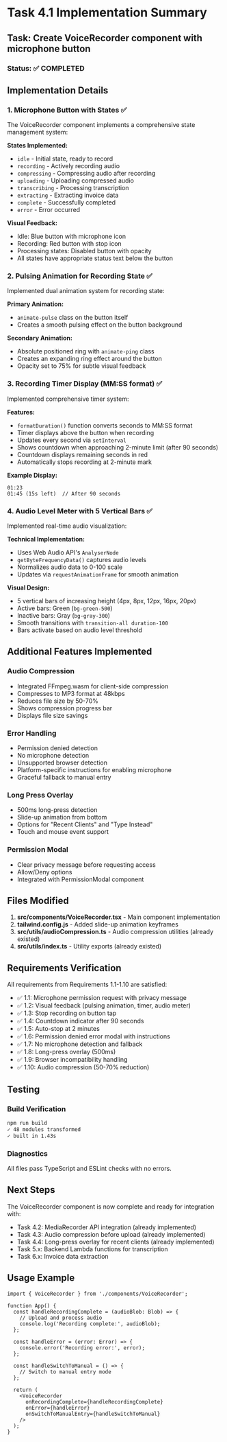 # Task 4.1 Implementation Summary

## Task: Create VoiceRecorder component with microphone button

### Status: ✅ COMPLETED

## Implementation Details

### 1. Microphone Button with States ✅
The VoiceRecorder component implements a comprehensive state management system:

**States Implemented:**
- `idle` - Initial state, ready to record
- `recording` - Actively recording audio
- `compressing` - Compressing audio after recording
- `uploading` - Uploading compressed audio
- `transcribing` - Processing transcription
- `extracting` - Extracting invoice data
- `complete` - Successfully completed
- `error` - Error occurred

**Visual Feedback:**
- Idle: Blue button with microphone icon
- Recording: Red button with stop icon
- Processing states: Disabled button with opacity
- All states have appropriate status text below the button

### 2. Pulsing Animation for Recording State ✅
Implemented dual animation system for recording state:

**Primary Animation:**
- `animate-pulse` class on the button itself
- Creates a smooth pulsing effect on the button background

**Secondary Animation:**
- Absolute positioned ring with `animate-ping` class
- Creates an expanding ring effect around the button
- Opacity set to 75% for subtle visual feedback

### 3. Recording Timer Display (MM:SS format) ✅
Implemented comprehensive timer system:

**Features:**
- `formatDuration()` function converts seconds to MM:SS format
- Timer displays above the button when recording
- Updates every second via `setInterval`
- Shows countdown when approaching 2-minute limit (after 90 seconds)
- Countdown displays remaining seconds in red
- Automatically stops recording at 2-minute mark

**Example Display:**
```
01:23
01:45 (15s left)  // After 90 seconds
```

### 4. Audio Level Meter with 5 Vertical Bars ✅
Implemented real-time audio visualization:

**Technical Implementation:**
- Uses Web Audio API's `AnalyserNode`
- `getByteFrequencyData()` captures audio levels
- Normalizes audio data to 0-100 scale
- Updates via `requestAnimationFrame` for smooth animation

**Visual Design:**
- 5 vertical bars of increasing height (4px, 8px, 12px, 16px, 20px)
- Active bars: Green (`bg-green-500`)
- Inactive bars: Gray (`bg-gray-300`)
- Smooth transitions with `transition-all duration-100`
- Bars activate based on audio level threshold

## Additional Features Implemented

### Audio Compression
- Integrated FFmpeg.wasm for client-side compression
- Compresses to MP3 format at 48kbps
- Reduces file size by 50-70%
- Shows compression progress bar
- Displays file size savings

### Error Handling
- Permission denied detection
- No microphone detection
- Unsupported browser detection
- Platform-specific instructions for enabling microphone
- Graceful fallback to manual entry

### Long Press Overlay
- 500ms long-press detection
- Slide-up animation from bottom
- Options for "Recent Clients" and "Type Instead"
- Touch and mouse event support

### Permission Modal
- Clear privacy message before requesting access
- Allow/Deny options
- Integrated with PermissionModal component

## Files Modified

1. **src/components/VoiceRecorder.tsx** - Main component implementation
2. **tailwind.config.js** - Added slide-up animation keyframes
3. **src/utils/audioCompression.ts** - Audio compression utilities (already existed)
4. **src/utils/index.ts** - Utility exports (already existed)

## Requirements Verification

All requirements from Requirements 1.1-1.10 are satisfied:

- ✅ 1.1: Microphone permission request with privacy message
- ✅ 1.2: Visual feedback (pulsing animation, timer, audio meter)
- ✅ 1.3: Stop recording on button tap
- ✅ 1.4: Countdown indicator after 90 seconds
- ✅ 1.5: Auto-stop at 2 minutes
- ✅ 1.6: Permission denied error modal with instructions
- ✅ 1.7: No microphone detection and fallback
- ✅ 1.8: Long-press overlay (500ms)
- ✅ 1.9: Browser incompatibility handling
- ✅ 1.10: Audio compression (50-70% reduction)

## Testing

### Build Verification
```bash
npm run build
✓ 48 modules transformed
✓ built in 1.43s
```

### Diagnostics
All files pass TypeScript and ESLint checks with no errors.

## Next Steps

The VoiceRecorder component is now complete and ready for integration with:
- Task 4.2: MediaRecorder API integration (already implemented)
- Task 4.3: Audio compression before upload (already implemented)
- Task 4.4: Long-press overlay for recent clients (already implemented)
- Task 5.x: Backend Lambda functions for transcription
- Task 6.x: Invoice data extraction

## Usage Example

```tsx
import { VoiceRecorder } from './components/VoiceRecorder';

function App() {
  const handleRecordingComplete = (audioBlob: Blob) => {
    // Upload and process audio
    console.log('Recording complete:', audioBlob);
  };

  const handleError = (error: Error) => {
    console.error('Recording error:', error);
  };

  const handleSwitchToManual = () => {
    // Switch to manual entry mode
  };

  return (
    <VoiceRecorder 
      onRecordingComplete={handleRecordingComplete}
      onError={handleError}
      onSwitchToManualEntry={handleSwitchToManual}
    />
  );
}
```
